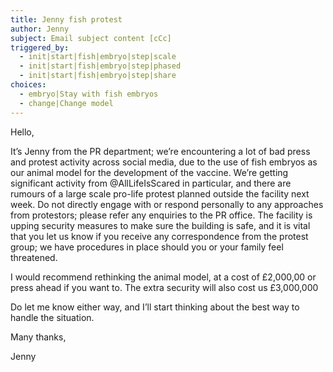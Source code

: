 ```yaml
---
title: Jenny fish protest
author: Jenny
subject: Email subject content [cCc]
triggered_by:
  - init|start|fish|embryo|step|scale
  - init|start|fish|embryo|step|phased
  - init|start|fish|embryo|step|share
choices:
  - embryo|Stay with fish embryos
  - change|Change model
---
```

Hello,

It’s Jenny from the PR department; we’re encountering a lot of bad press and protest activity across social media, due to the use of fish embryos as our animal model for the development of the vaccine. We’re getting significant activity from @AllLifeIsScared in particular, and there are rumours of a large scale pro-life protest planned outside the facility next week. Do not directly engage with or respond personally to any approaches from protestors; please refer any enquiries to the PR office. The facility is upping security measures to make sure the building is safe, and it is vital that you let us know if you receive any correspondence from the protest group; we have procedures in place should you or your family feel threatened.

I would recommend rethinking the animal model, at a cost of £2,000,00 or press ahead if you want to. The extra security will also cost us £3,000,000

Do let me know either way, and I’ll start thinking about the best way to handle the situation.

Many thanks,

Jenny

